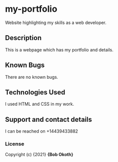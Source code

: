 # my-portfolio
 Website highlighting my skills as a web developer.
## Description
This is a webpage which has my portfolio and details.
## Known Bugs
There are no known bugs.
## Technologies Used
I used HTML and CSS in my work.
## Support and contact details
I can be reached on +14439433882
### License
Copyright (c) {2021} **{Bob Okoth}**
